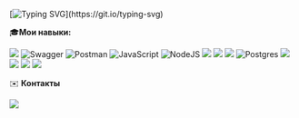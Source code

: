[![Typing SVG](https://readme-typing-svg.demolab.com/?lines=Привет!+Меня+зовут+Владислава.)](https://git.io/typing-svg)

🎓**Мои навыки:**

<img src="https://img.shields.io/badge/Project management-white?style=for-the-badge&logo=&logoColor=white"/>  ![Swagger](https://img.shields.io/badge/-Swagger-%23Clojure?style=for-the-badge&logo=swagger&logoColor=white) ![Postman](https://img.shields.io/badge/Postman-FF6C37?style=for-the-badge&logo=postman&logoColor=white) ![JavaScript](https://img.shields.io/badge/javascript-%23323330.svg?style=for-the-badge&logo=javascript&logoColor=%23F7DF1E) ![NodeJS](https://img.shields.io/badge/node.js-6DA55F?style=for-the-badge&logo=node.js&logoColor=white) <img src="https://img.shields.io/badge/Mobile testing-yellow?style=for-the-badge&logo=&logoColor=white"/> <img src="https://img.shields.io/badge/Android Studio-blue?style=for-the-badge&logo=Android Studio&logoColor=white"/> <img src="https://img.shields.io/badge/Git-white?style=for-the-badge&logo=Git&logoColor=orange"/> ![Postgres](https://img.shields.io/badge/postgres-%23316192.svg?style=for-the-badge&logo=postgresql&logoColor=white) <img src="https://img.shields.io/badge/Jira-white?style=for-the-badge&logo=Jira Software&logoColor=blue"/> <img src="https://img.shields.io/badge/Puppeteer-white?style=for-the-badge&logo=Puppeteer&logoColor=green"/> <img src="https://img.shields.io/badge/Confluence-blue?style=for-the-badge&logo=Atlassian Confluence&logoColor=white"/> <img src="https://img.shields.io/badge/Figma-white?style=for-the-badge&logo=Figma&logoColor=blue"/> 



✉️ **Контакты**

<a href="https://t.me/vlada_zakharova">
<img src="https://img.shields.io/badge/Telegram-blue?style=for-the-badge&logo=Telegram&logoColor=white"/>
